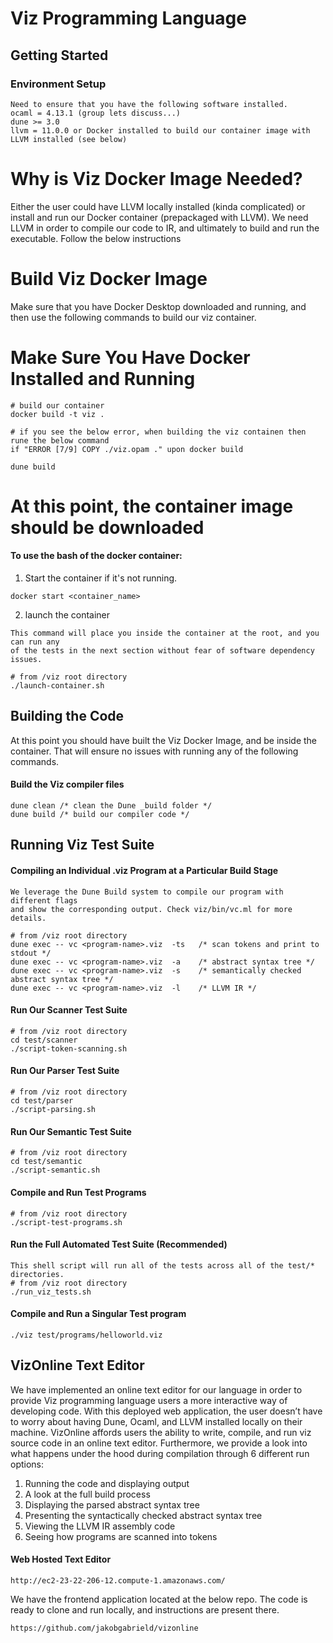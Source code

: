 # Viz Programming Language

## Getting Started
### Environment Setup
```
Need to ensure that you have the following software installed.
ocaml = 4.13.1 (group lets discuss...)
dune >= 3.0
llvm = 11.0.0 or Docker installed to build our container image with LLVM installed (see below)
```

# Why is Viz Docker Image Needed?
Either the user could have LLVM locally installed (kinda complicated) or install and run
our Docker container (prepackaged with LLVM). We need LLVM in order to compile our code
to IR, and ultimately to build and run the executable. Follow the below instructions

# Build Viz Docker Image
Make sure that you have Docker Desktop downloaded and running, and then use the following 
commands to build our viz container. 

# Make Sure You Have Docker Installed and Running

```
# build our container
docker build -t viz .

# if you see the below error, when building the viz containen then rune the below command
if "ERROR [7/9] COPY ./viz.opam ." upon docker build 

dune build
```

# At this point, the container image should be downloaded
#### To use the bash of the docker container:

1. Start the container if it's not running.
```
docker start <container_name>
```

2. launch the container
```
This command will place you inside the container at the root, and you can run any
of the tests in the next section without fear of software dependency issues.

# from /viz root directory
./launch-container.sh
```

## Building the Code
At this point you should have built the Viz Docker Image, and be inside the container. That
will ensure no issues with running any of the following commands.

#### Build the Viz compiler files
```
dune clean /* clean the Dune _build folder */
dune build /* build our compiler code */
```

## Running Viz Test Suite
#### Compiling an Individual .viz Program at a Particular Build Stage
```
We leverage the Dune Build system to compile our program with different flags
and show the corresponding output. Check viz/bin/vc.ml for more details.

# from /viz root directory
dune exec -- vc <program-name>.viz  -ts   /* scan tokens and print to stdout */
dune exec -- vc <program-name>.viz  -a    /* abstract syntax tree */
dune exec -- vc <program-name>.viz  -s    /* semantically checked abstract syntax tree */
dune exec -- vc <program-name>.viz  -l    /* LLVM IR */

```

#### Run Our Scanner Test Suite
```
# from /viz root directory
cd test/scanner
./script-token-scanning.sh
```

#### Run Our Parser Test Suite
```
# from /viz root directory
cd test/parser
./script-parsing.sh
```

#### Run Our Semantic Test Suite
```
# from /viz root directory
cd test/semantic
./script-semantic.sh
```

#### Compile and Run Test Programs
```
# from /viz root directory
./script-test-programs.sh
```

#### Run the Full Automated Test Suite (Recommended)
```
This shell script will run all of the tests across all of the test/* 
directories.
# from /viz root directory
./run_viz_tests.sh
```

#### Compile and Run a Singular Test program
```
./viz test/programs/helloworld.viz
```

## VizOnline Text Editor

We have implemented an online text editor for our language in order to provide Viz 
programming language users a more interactive way of developing code. With this deployed 
web application, the user doesn’t have to worry about having Dune, Ocaml, and LLVM installed 
locally on their machine. VizOnline affords users the ability to write, compile, and run viz 
source code in an online text editor. Furthermore, we provide a look into what happens under 
the hood during compilation through 6 different run options: 

  1) Running the code and displaying output
  2) A look at the full build process
  3) Displaying the parsed abstract syntax tree
  4) Presenting the syntactically checked abstract syntax tree
  5) Viewing the LLVM IR assembly code
  6) Seeing how programs are scanned into tokens

#### Web Hosted Text Editor
```
http://ec2-23-22-206-12.compute-1.amazonaws.com/
```

We have the frontend application located at the below repo. The code is ready to clone and run locally, and instructions are present there.
```
https://github.com/jakobgabrield/vizonline
```
